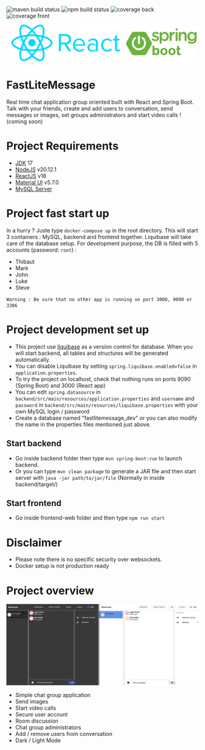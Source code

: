 ![maven build status](https://github.com/Thibaut-Mouton/react-spring-messenger-project/workflows/build-back/badge.svg?branch=develop)
![npm build status](https://github.com/Thibaut-Mouton/react-spring-messenger-project/workflows/build-front/badge.svg?branch=develop)
![coverage back](https://github.com/Thibaut-Mouton/react-spring-messenger-project/workflows/test-back/badge.svg?branch=develop)
![coverage front](https://github.com/Thibaut-Mouton/react-spring-messenger-project/workflows/test-front/badge.svg?branch=develop)

<p align="center">
   <img src="/assets/react.png" alt="React logo"/>
   <img src="/assets/springboot.png" alt="Spring boot logo"/>
</p>

# FastLiteMessage

Real time chat application group oriented built with React and Spring Boot. Talk with your friends, create and add users to conversation, send messages or images, set groups administrators and start video calls ! (coming soon)

# Project Requirements

* [JDK](https://www.oracle.com/java/technologies/javase/jdk17-archive-downloads.html)  17
* [NodeJS](https://nodejs.org/en/download/) v20.12.1
* [ReactJS](https://reactjs.org/) v18
* [Material UI](https://mui.com/) v5.7.0
* [MySQL Server](https://www.mysql.com/)

# Project fast start up
In a hurry ? Juste type ```docker-compose up``` in the root directory.
This will start 3 containers : MySQL, backend and frontend together.  Liquibase will take care of the database setup. For development purpose, the DB is filled with 5 accounts (password: ```root```) :
* Thibaut
* Mark
* John
* Luke
* Steve
```
Warning : Be sure that no other app is running on port 3000, 9090 or 3306
```

# Project development set up

* This project use [liquibase](https://www.liquibase.org/) as a version control for database. When you will start backend, all tables and structures will be generated automatically.
* You can disable Liquibase by setting ```spring.liquibase.enabled=false``` in ```application.properties```.
* To try the project on localhost, check that nothing runs on ports 9090 (Spring Boot) and 3000 (React app)
* You can edit ````spring.datasource```` in ```backend/src/main/resources/application.properties```  and ```username``` and ```password``` in ```backend/src/main/resources/liquibase.properties``` with your own MySQL login / password 
* Create a database named "fastlitemessage_dev" or you can also modify the name in the properties files mentioned just above.

## Start backend
* Go inside backend folder then type  ```mvn spring-boot:run``` to launch backend.
* Or you can type ```mvn clean package``` to generate a JAR file and then start server with ```java -jar path/to/jar/file``` (Normally in inside backend/target/) 
## Start frontend
* Go inside frontend-web folder and then type ```npm run start```

# Disclaimer
* Please note there is no specific security over websockets.
* Docker setup is not production ready

# Project overview

![Project overview](assets/messenger.jpg?raw=true "Project overview")

* Simple chat group application
* Send images
* Start video calls
* Secure user account
* Room discussion
* Chat group administrators
* Add / remove users from conversation 
* Dark / Light Mode

